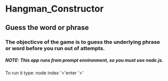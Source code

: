 # Hangman_Constructor

## Guess the word or phrase

### The objecticve of the game is to guess the underlying phrase or word before you run out of attempts.

##### NOTE: This app runs from prompt environment, so you must use node.js.
To run it type:
node index '\<'enter '\>' 